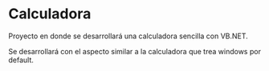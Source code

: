 # <h1>Calculadora</h1>

Proyecto en donde se desarrollará una calculadora sencilla con VB.NET.

Se desarrollará con el aspecto similar a la calculadora que trea windows por default.
